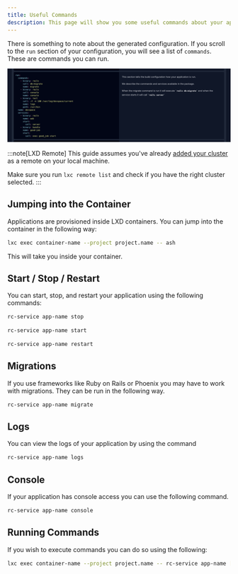 ```yaml
---
title: Useful Commands
description: This page will show you some useful commands about your application.
---
```


There is something to note about the generated configuration. If you scroll to the `run` section of your configuration, you will see a list of `commands`. These are commands you can run.

![run section](../../../assets/application/run-section.png)

:::note[LXD Remote]
This guide assumes you've already [added your cluster](/docs/infrastructure/accessing-your-cluster/#lxc-remote) as a remote on your local machine.

Make sure you run `lxc remote list` and check if you have the right cluster selected.
:::

## Jumping into the Container

Applications are provisioned inside LXD containers. You can jump into the container in the following way:

```bash
lxc exec container-name --project project.name -- ash
```

This will take you inside your container.

## Start / Stop / Restart

You can start, stop, and restart your application using the following commands:

```bash
rc-service app-name stop
```

```bash
rc-service app-name start
```

```bash
rc-service app-name restart
```

## Migrations

If you use frameworks like Ruby on Rails or Phoenix you may have to work with migrations. They can be run in the following way.

```bash
rc-service app-name migrate
```

## Logs

You can view the logs of your application by using the command

```bash
rc-service app-name logs
```

## Console

If your application has console access you can use the following command.

```bash
rc-service app-name console
```

## Running Commands

If you wish to execute commands you can do so using the following:

```bash
lxc exec container-name --project project.name -- rc-service app-name [command]
```